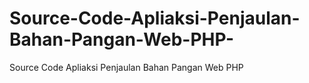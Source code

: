 # Source-Code-Apliaksi-Penjaulan-Bahan-Pangan-Web-PHP-
Source Code Apliaksi Penjaulan Bahan Pangan Web PHP 
